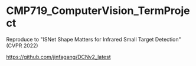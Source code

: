 # CMP719_ComputerVision_TermProject
Reproduce to "ISNet Shape Matters for Infrared Small Target Detection" (CVPR 2022)

https://github.com/jinfagang/DCNv2_latest
